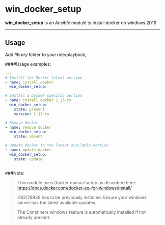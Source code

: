 # win_docker_setup

**win_docker_setup** is an *Ansible* module to install docker on windows 2016

----------

## Usage
Add *library* folder to your role/playbook,

####Usage examples:
```yml
---
# Install the Docker latest version
- name: install docker
  win_docker_setup:

# Install a Docker specific version
- name: install docker 1.13-cs
  win_docker_setup:
    state: present
    version: 1.13-cs

# Remove Docker
- name: remove docker
  win_docker_setup:
    state: absent

# Update docker to the latest available version
- name: update docker
  win_docker_setup:
    state: update
  
``` 

###Note:
>This module uses Docker manual setup as described here: https://docs.docker.com/docker-ee-for-windows/install/

>KB3176936 has to be previously installed. Ensure your windows server has the latest available updates.

>The Containers windows feature is automatically installed if not already present.
